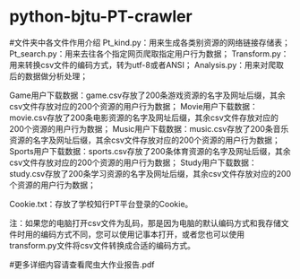 # python-bjtu-PT-crawler

#文件夹中各文件作用介绍
Pt_kind.py：用来生成各类别资源的网络链接存储表；
Pt_search.py：用来去往各个指定网页爬取指定用户行为数据；
Transform.py：用来转换csv文件的编码方式，转为utf-8或者ANSI；
Analysis.py：用来对爬取后的数据做分析处理；

Game用户下载数据：game.csv存放了200条游戏资源的名字及网址后缀，其余csv文件存放对应的200个资源的用户行为数据；
Movie用户下载数据：movie.csv存放了200条电影资源的名字及网址后缀，其余csv文件存放对应的200个资源的用户行为数据；
Music用户下载数据：music.csv存放了200条音乐资源的名字及网址后缀，其余csv文件存放对应的200个资源的用户行为数据；
Sports用户下载数据：sports.csv存放了200条体育资源的名字及网址后缀，其余csv文件存放对应的200个资源的用户行为数据；
Study用户下载数据：study.csv存放了200条学习资源的名字及网址后缀，其余csv文件存放对应的200个资源的用户行为数据；

Cookie.txt：存放了学校知行PT平台登录的Cookie。

注：如果您的电脑打开csv文件为乱码，那是因为电脑的默认编码方式和我存储文件时用的编码方式不同，您可以使用记事本打开，或者您也可以使用transform.py文件将csv文件转换成合适的编码方式。

#更多详细内容请查看爬虫大作业报告.pdf
